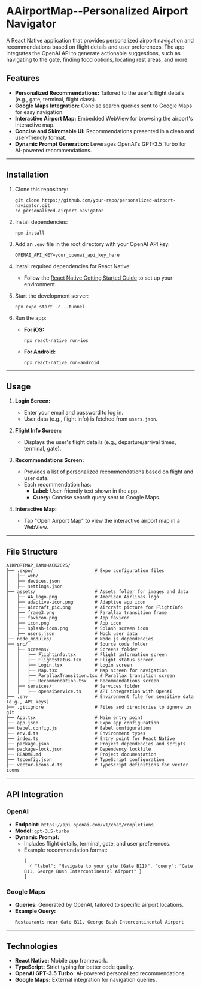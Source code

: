 # AAirportMap--Personalized Airport Navigator

A React Native application that provides personalized airport navigation and recommendations based on flight details and user preferences. The app integrates the OpenAI API to generate actionable suggestions, such as navigating to the gate, finding food options, locating rest areas, and more.

## Features

- **Personalized Recommendations:** Tailored to the user's flight details (e.g., gate, terminal, flight class).
- **Google Maps Integration:** Concise search queries sent to Google Maps for easy navigation.
- **Interactive Airport Map:** Embedded WebView for browsing the airport's interactive map.
- **Concise and Skimmable UI:** Recommendations presented in a clean and user-friendly format.
- **Dynamic Prompt Generation:** Leverages OpenAI's GPT-3.5 Turbo for AI-powered recommendations.

---

## Installation

1. Clone this repository:
   ```
   git clone https://github.com/your-repo/personalized-airport-navigator.git
   cd personalized-airport-navigator
   ```

2. Install dependencies:
   ```
   npm install
   ```

3. Add an `.env` file in the root directory with your OpenAI API key:
   ```
   OPENAI_API_KEY=your_openai_api_key_here
   ```

4. Install required dependencies for React Native:
   - Follow the [React Native Getting Started Guide](https://reactnative.dev/docs/environment-setup) to set up your environment.

5. Start the development server:
   ```
   npx expo start -c --tunnel
   ```

6. Run the app:
   - **For iOS:**
     ```
     npx react-native run-ios
     ```
   - **For Android:**
     ```
     npx react-native run-android
     ```

---

## Usage

1. **Login Screen:**
   - Enter your email and password to log in.
   - User data (e.g., flight info) is fetched from `users.json`.

2. **Flight Info Screen:**
   - Displays the user's flight details (e.g., departure/arrival times, terminal, gate).

3. **Recommendations Screen:**
   - Provides a list of personalized recommendations based on flight and user data.
   - Each recommendation has:
     - **Label:** User-friendly text shown in the app.
     - **Query:** Concise search query sent to Google Maps.

4. **Interactive Map:**
   - Tap "Open Airport Map" to view the interactive airport map in a WebView.

---

## File Structure

```
AIRPORTMAP_TAMUHACK2025/
├── .expo/                       # Expo configuration files
│   ├── web/
│   ├── devices.json
│   ├── settings.json
├── assets/                      # Assets folder for images and data
│   ├── AA_logo.png              # American Airlines logo
│   ├── adaptive-icon.png        # Adaptive app icon
│   ├── aircraft_pic.png         # Aircraft picture for FlightInfo
│   ├── frame3.png               # Parallax transition frame
│   ├── favicon.png              # App favicon
│   ├── icon.png                 # App icon
│   ├── splash-icon.png          # Splash screen icon
│   ├── users.json               # Mock user data
├── node_modules/                # Node.js dependencies
├── src/                         # Source code folder
│   ├── screens/                 # Screens folder
│   │   ├── Flightinfo.tsx       # Flight information screen
│   │   ├── Flightstatus.tsx     # Flight status screen
│   │   ├── Login.tsx            # Login screen
│   │   ├── Map.tsx              # Map screen for navigation
│   │   ├── ParallaxTransition.tsx # Parallax transition screen
│   │   ├── Recommendation.tsx   # Recommendations screen
│   ├── services/                # Services folder
│   │   ├── openaiService.ts     # API integration with OpenAI
├── .env                         # Environment file for sensitive data (e.g., API keys)
├── .gitignore                   # Files and directories to ignore in git
├── App.tsx                      # Main entry point
├── app.json                     # Expo app configuration
├── babel.config.js              # Babel configuration
├── env.d.ts                     # Environment types
├── index.ts                     # Entry point for React Native
├── package.json                 # Project dependencies and scripts
├── package-lock.json            # Dependency lockfile
├── README.md                    # Project documentation
├── tsconfig.json                # TypeScript configuration
├── vector-icons.d.ts            # TypeScript definitions for vector icons
```
---

## API Integration

### OpenAI
- **Endpoint:** `https://api.openai.com/v1/chat/completions`
- **Model:** `gpt-3.5-turbo`
- **Dynamic Prompt:**
  - Includes flight details, terminal, gate, and user preferences.
  - Example recommendation format:
    ```
    [
      { "label": "Navigate to your gate (Gate B11)", "query": "Gate B11, George Bush Intercontinental Airport" }
    ]
    ```

### Google Maps
- **Queries:** Generated by OpenAI, tailored to specific airport locations.
- **Example Query:**
  ```
  Restaurants near Gate B11, George Bush Intercontinental Airport
  ```

---

## Technologies

- **React Native:** Mobile app framework.
- **TypeScript:** Strict typing for better code quality.
- **OpenAI GPT-3.5 Turbo:** AI-powered personalized recommendations.
- **Google Maps:** External integration for navigation queries.
